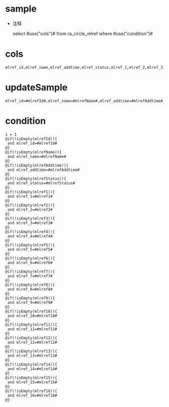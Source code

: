 sample
===
* 注释

	select #use("cols")# from ra_circle_mlref  where  #use("condition")#

cols
===
	mlref_id,mlref_name,mlref_addtime,mlref_status,mlref_1,mlref_2,mlref_3,mlref_4,mlref_5,mlref_6,mlref_7,mlref_8,mlref_9,mlref_10,mlref_11,mlref_12,mlref_13,mlref_14,mlref_15,mlref_16

updateSample
===
	
	mlref_id=#mlrefId#,mlref_name=#mlrefName#,mlref_addtime=#mlrefAddtime#,mlref_status=#mlrefStatus#,mlref_1=#mlref1#,mlref_2=#mlref2#,mlref_3=#mlref3#,mlref_4=#mlref4#,mlref_5=#mlref5#,mlref_6=#mlref6#,mlref_7=#mlref7#,mlref_8=#mlref8#,mlref_9=#mlref9#,mlref_10=#mlref10#,mlref_11=#mlref11#,mlref_12=#mlref12#,mlref_13=#mlref13#,mlref_14=#mlref14#,mlref_15=#mlref15#,mlref_16=#mlref16#

condition
===

	1 = 1  
	@if(!isEmpty(mlrefId)){
	 and mlref_id=#mlrefId#
	@}
	@if(!isEmpty(mlrefName)){
	 and mlref_name=#mlrefName#
	@}
	@if(!isEmpty(mlrefAddtime)){
	 and mlref_addtime=#mlrefAddtime#
	@}
	@if(!isEmpty(mlrefStatus)){
	 and mlref_status=#mlrefStatus#
	@}
	@if(!isEmpty(mlref1)){
	 and mlref_1=#mlref1#
	@}
	@if(!isEmpty(mlref2)){
	 and mlref_2=#mlref2#
	@}
	@if(!isEmpty(mlref3)){
	 and mlref_3=#mlref3#
	@}
	@if(!isEmpty(mlref4)){
	 and mlref_4=#mlref4#
	@}
	@if(!isEmpty(mlref5)){
	 and mlref_5=#mlref5#
	@}
	@if(!isEmpty(mlref6)){
	 and mlref_6=#mlref6#
	@}
	@if(!isEmpty(mlref7)){
	 and mlref_7=#mlref7#
	@}
	@if(!isEmpty(mlref8)){
	 and mlref_8=#mlref8#
	@}
	@if(!isEmpty(mlref9)){
	 and mlref_9=#mlref9#
	@}
	@if(!isEmpty(mlref10)){
	 and mlref_10=#mlref10#
	@}
	@if(!isEmpty(mlref11)){
	 and mlref_11=#mlref11#
	@}
	@if(!isEmpty(mlref12)){
	 and mlref_12=#mlref12#
	@}
	@if(!isEmpty(mlref13)){
	 and mlref_13=#mlref13#
	@}
	@if(!isEmpty(mlref14)){
	 and mlref_14=#mlref14#
	@}
	@if(!isEmpty(mlref15)){
	 and mlref_15=#mlref15#
	@}
	@if(!isEmpty(mlref16)){
	 and mlref_16=#mlref16#
	@}
	
	